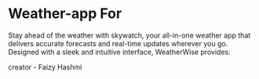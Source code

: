 # Weather-app For 

Stay ahead of the weather with skywatch, your all-in-one weather app that delivers accurate forecasts and real-time updates wherever you go. Designed with a sleek and intuitive interface, WeatherWise provides:

creator - Faizy Hashmi
